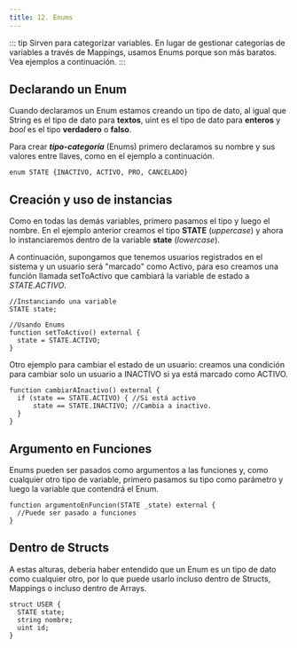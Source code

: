 ```yaml
---
title: 12. Enums
---
```

::: tip
  Sirven para categorizar variables. En lugar de gestionar categorías de
  variables a través de Mappings, usamos Enums porque son más baratos. Vea
  ejemplos a continuación.
:::

## Declarando un Enum

Cuando declaramos un Enum estamos creando un tipo de dato, al igual que String es el tipo de dato para **textos**, uint es el tipo de dato para **enteros** y _bool_ es el tipo **verdadero** o **falso**.

Para crear _**tipo-categoría**_ (Enums) primero declaramos su nombre y sus valores entre llaves, como en el ejemplo a continuación.

```solidity
enum STATE {INACTIVO, ACTIVO, PRO, CANCELADO}
```

## Creación y uso de instancias

Como en todas las demás variables, primero pasamos el tipo y luego el nombre. En el ejemplo anterior creamos el tipo **STATE** (_uppercase_) y ahora lo instanciaremos dentro de la variable **state** (_lowercase_).

A continuación, supongamos que tenemos usuarios registrados en el sistema y un usuario será "marcado" como Activo, para eso creamos una función llamada setToActivo que cambiará la variable de estado a _STATE.ACTIVO_.

```solidity
//Instanciando una variable
STATE state;

//Usando Enums
function setToActivo() external {
  state = STATE.ACTIVO;
}
```

Otro ejemplo para cambiar el estado de un usuario: creamos una condición para cambiar solo un usuario a INACTIVO si ya está marcado como ACTIVO.

```solidity
function cambiarAInactivo() external {
  if (state == STATE.ACTIVO) { //Si está activo
      state == STATE.INACTIVO; //Cambia a inactivo.
  }
}
```

## Argumento en Funciones

Enums pueden ser pasados como argumentos a las funciones y, como cualquier otro tipo de variable, primero pasamos su tipo como parámetro y luego la variable que contendrá el Enum.

```solidity
function argumentoEnFuncion(STATE _state) external {
  //Puede ser pasado a funciones
}
```

## Dentro de Structs

A estas alturas, debería haber entendido que un Enum es un tipo de dato como cualquier otro, por lo que puede usarlo incluso dentro de Structs, Mappings o incluso dentro de Arrays.

```solidity
struct USER {
  STATE state;
  string nombre;
  uint id;
}
```